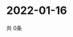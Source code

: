# 2022-01-16
  共 0条

  <!-- BEGIN -->
  <!-- 最后更新时间Sun Jan 16 2022 03:08:19 GMT+0000 (Coordinated Universal Time) -->
  
  <!-- END -->
  
  